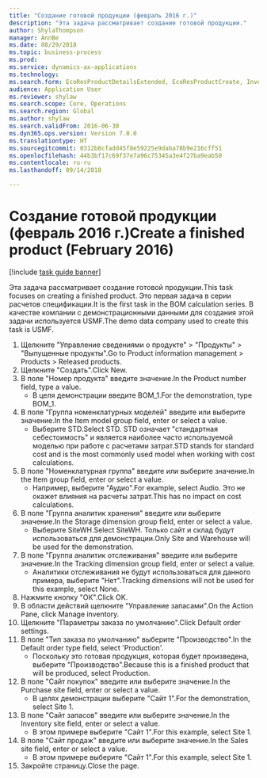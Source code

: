 ```yaml
--- 
title: "Создание готовой продукции (февраль 2016 г.)"
description: "Эта задача рассматривает создание готовой продукции."
author: ShylaThompson
manager: AnnBe
ms.date: 08/29/2018
ms.topic: business-process
ms.prod: 
ms.service: dynamics-ax-applications
ms.technology: 
ms.search.form: EcoResProductDetailsExtended, EcoResProductCreate, InventItemOrderSetup
audience: Application User
ms.reviewer: shylaw
ms.search.scope: Core, Operations
ms.search.region: Global
ms.author: shylaw
ms.search.validFrom: 2016-06-30
ms.dyn365.ops.version: Version 7.0.0
ms.translationtype: HT
ms.sourcegitcommit: 0312b8cfadd45f8e59225e9daba78b9e216cff51
ms.openlocfilehash: 44b3bf17c69f37e7a96c75345a3e4f27ba9eab50
ms.contentlocale: ru-ru
ms.lasthandoff: 09/14/2018

---
```

# <a name="create-a-finished-product-february-2016"></a><span data-ttu-id="6e75a-103">Создание готовой продукции (февраль 2016 г.)</span><span class="sxs-lookup"><span data-stu-id="6e75a-103">Create a finished product (February 2016)</span></span>

[!include [task guide banner](../../includes/task-guide-banner.md)]

<span data-ttu-id="6e75a-104">Эта задача рассматривает создание готовой продукции.</span><span class="sxs-lookup"><span data-stu-id="6e75a-104">This task focuses on creating a finished product.</span></span> <span data-ttu-id="6e75a-105">Это первая задача в серии расчетов спецификации.</span><span class="sxs-lookup"><span data-stu-id="6e75a-105">It is the first task in the BOM calculation series.</span></span> <span data-ttu-id="6e75a-106">В качестве компании с демонстрационными данными для создания этой задачи используется USMF.</span><span class="sxs-lookup"><span data-stu-id="6e75a-106">The demo data company used to create this task is USMF.</span></span>

1. <span data-ttu-id="6e75a-107">Щелкните "Управление сведениями о продукте" > "Продукты" > "Выпущенные продукты".</span><span class="sxs-lookup"><span data-stu-id="6e75a-107">Go to Product information management > Products > Released products.</span></span>
2. <span data-ttu-id="6e75a-108">Щелкните "Создать".</span><span class="sxs-lookup"><span data-stu-id="6e75a-108">Click New.</span></span>
3. <span data-ttu-id="6e75a-109">В поле "Номер продукта" введите значение.</span><span class="sxs-lookup"><span data-stu-id="6e75a-109">In the Product number field, type a value.</span></span>
    * <span data-ttu-id="6e75a-110">В целя демонстрации введите BOM_1.</span><span class="sxs-lookup"><span data-stu-id="6e75a-110">For the demonstration, type BOM_1.</span></span>  
4. <span data-ttu-id="6e75a-111">В поле "Группа номенклатурных моделей" введите или выберите значение.</span><span class="sxs-lookup"><span data-stu-id="6e75a-111">In the Item model group field, enter or select a value.</span></span>
    * <span data-ttu-id="6e75a-112">Выберите STD.</span><span class="sxs-lookup"><span data-stu-id="6e75a-112">Select STD.</span></span> <span data-ttu-id="6e75a-113">STD означает "стандартная себестоимость" и является наиболее часто используемой моделью при работе с расчетами затрат.</span><span class="sxs-lookup"><span data-stu-id="6e75a-113">STD stands for standard cost and is the most commonly used model when working with cost calculations.</span></span>  
5. <span data-ttu-id="6e75a-114">В поле "Номенклатурная группа" введите или выберите значение.</span><span class="sxs-lookup"><span data-stu-id="6e75a-114">In the Item group field, enter or select a value.</span></span>
    * <span data-ttu-id="6e75a-115">Например, выберите "Аудио".</span><span class="sxs-lookup"><span data-stu-id="6e75a-115">For example, select Audio.</span></span> <span data-ttu-id="6e75a-116">Это не окажет влияния на расчеты затрат.</span><span class="sxs-lookup"><span data-stu-id="6e75a-116">This has no impact on cost calculations.</span></span>  
6. <span data-ttu-id="6e75a-117">В поле "Группа аналитик хранения" введите или выберите значение.</span><span class="sxs-lookup"><span data-stu-id="6e75a-117">In the Storage dimension group field, enter or select a value.</span></span>
    * <span data-ttu-id="6e75a-118">Выберите SiteWH.</span><span class="sxs-lookup"><span data-stu-id="6e75a-118">Select SiteWH.</span></span> <span data-ttu-id="6e75a-119">Только сайт и склад будут использоваться для демонстрации.</span><span class="sxs-lookup"><span data-stu-id="6e75a-119">Only Site and Warehouse will be used for the demonstration.</span></span>  
7. <span data-ttu-id="6e75a-120">В поле "Группа аналитик отслеживания" введите или выберите значение.</span><span class="sxs-lookup"><span data-stu-id="6e75a-120">In the Tracking dimension group field, enter or select a value.</span></span>
    * <span data-ttu-id="6e75a-121">Аналитики отслеживания не будут использоваться для данного примера, выберите "Нет".</span><span class="sxs-lookup"><span data-stu-id="6e75a-121">Tracking dimensions will not be used for this example, select None.</span></span>  
8. <span data-ttu-id="6e75a-122">Нажмите кнопку "OК".</span><span class="sxs-lookup"><span data-stu-id="6e75a-122">Click OK.</span></span>
9. <span data-ttu-id="6e75a-123">В области действий щелкните "Управление запасами".</span><span class="sxs-lookup"><span data-stu-id="6e75a-123">On the Action Pane, click Manage inventory.</span></span>
10. <span data-ttu-id="6e75a-124">Щелкните "Параметры заказа по умолчанию".</span><span class="sxs-lookup"><span data-stu-id="6e75a-124">Click Default order settings.</span></span>
11. <span data-ttu-id="6e75a-125">В поле "Тип заказа по умолчанию" выберите "Производство".</span><span class="sxs-lookup"><span data-stu-id="6e75a-125">In the Default order type field, select 'Production'.</span></span>
    * <span data-ttu-id="6e75a-126">Поскольку это готовая продукция, которая будет произведена, выберите "Производство".</span><span class="sxs-lookup"><span data-stu-id="6e75a-126">Because this is a finished product that will be produced, select Production.</span></span>  
12. <span data-ttu-id="6e75a-127">В поле "Сайт покупок" введите или выберите значение.</span><span class="sxs-lookup"><span data-stu-id="6e75a-127">In the Purchase site field, enter or select a value.</span></span>
    * <span data-ttu-id="6e75a-128">В целях демонстрации выберите "Cайт 1".</span><span class="sxs-lookup"><span data-stu-id="6e75a-128">For the demonstration, select Site 1.</span></span>  
13. <span data-ttu-id="6e75a-129">В поле "Сайт запасов" введите или выберите значение.</span><span class="sxs-lookup"><span data-stu-id="6e75a-129">In the Inventory site field, enter or select a value.</span></span>
    * <span data-ttu-id="6e75a-130">В этом примере выберите "Cайт 1".</span><span class="sxs-lookup"><span data-stu-id="6e75a-130">For this example, select Site 1.</span></span>  
14. <span data-ttu-id="6e75a-131">В поле "Сайт продаж" введите или выберите значение.</span><span class="sxs-lookup"><span data-stu-id="6e75a-131">In the Sales site field, enter or select a value.</span></span>
    * <span data-ttu-id="6e75a-132">В этом примере выберите "Cайт 1".</span><span class="sxs-lookup"><span data-stu-id="6e75a-132">For this example, select Site 1.</span></span>  
15. <span data-ttu-id="6e75a-133">Закройте страницу.</span><span class="sxs-lookup"><span data-stu-id="6e75a-133">Close the page.</span></span>


